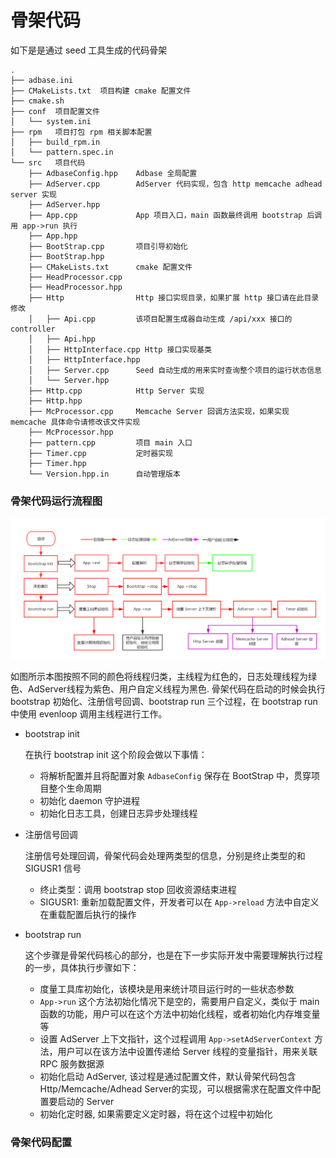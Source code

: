 # 骨架代码

如下是是通过 seed 工具生成的代码骨架

```
.
├── adbase.ini
├── CMakeLists.txt 	项目构建 cmake 配置文件
├── cmake.sh
├── conf  项目配置文件
│   └── system.ini
├── rpm   项目打包 rpm 相关脚本配置
│   ├── build_rpm.in
│   └── pattern.spec.in
└── src   项目代码
    ├── AdbaseConfig.hpp	Adbase 全局配置
    ├── AdServer.cpp		AdServer 代码实现，包含 http memcache adhead server 实现
    ├── AdServer.hpp
    ├── App.cpp				App 项目入口，main 函数最终调用 bootstrap 后调用 app->run 执行
    ├── App.hpp
    ├── BootStrap.cpp	    项目引导初始化
    ├── BootStrap.hpp
    ├── CMakeLists.txt		cmake 配置文件
    ├── HeadProcessor.cpp
    ├── HeadProcessor.hpp
    ├── Http				Http 接口实现目录，如果扩展 http 接口请在此目录修改
    │   ├── Api.cpp			该项目配置生成器自动生成 /api/xxx 接口的 controller
    │   ├── Api.hpp
    │   ├── HttpInterface.cpp Http 接口实现基类
    │   ├── HttpInterface.hpp
    │   ├── Server.cpp		Seed 自动生成的用来实时查询整个项目的运行状态信息
    │   └── Server.hpp
    ├── Http.cpp			Http Server 实现
    ├── Http.hpp
    ├── McProcessor.cpp     Memcache Server 回调方法实现，如果实现 memcache 具体命令请修改该文件实现
    ├── McProcessor.hpp
    ├── pattern.cpp			项目 main 入口
    ├── Timer.cpp			定时器实现
    ├── Timer.hpp
    └── Version.hpp.in		自动管理版本
```

### 骨架代码运行流程图

![流程图](../images/adbase_seed.png)

如图所示本图按照不同的颜色将线程归类，主线程为红色的，日志处理线程为绿色、AdServer线程为紫色、用户自定义线程为黑色. 骨架代码在启动的时候会执行 bootstrap 初始化、注册信号回调、bootstrap run 三个过程，在 bootstrap run 中使用 evenloop 调用主线程进行工作。

- bootstrap init

	在执行 bootstrap init 这个阶段会做以下事情：

	- 将解析配置并且将配置对象 `AdbaseConfig` 保存在 BootStrap 中，贯穿项目整个生命周期
	- 初始化 daemon 守护进程
	- 初始化日志工具，创建日志异步处理线程

- 注册信号回调
	
	注册信号处理回调，骨架代码会处理两类型的信息，分别是终止类型的和 SIGUSR1 信号

	- 终止类型：调用 bootstrap stop 回收资源结束进程
	- SIGUSR1: 重新加载配置文件，开发者可以在 `App->reload` 方法中自定义在重载配置后执行的操作

- bootstrap run

	这个步骤是骨架代码核心的部分，也是在下一步实际开发中需要理解执行过程的一步，具体执行步骤如下：

	- 度量工具库初始化，该模块是用来统计项目运行时的一些状态参数
	- `App->run` 这个方法初始化情况下是空的，需要用户自定义，类似于 main 函数的功能，用户可以在这个方法中初始化线程，或者初始化内存堆变量等
	- 设置 AdServer 上下文指针，这个过程调用 `App->setAdServerContext` 方法，用户可以在该方法中设置传递给 Server 线程的变量指针，用来关联 RPC 服务数据源
	- 初始化启动 AdServer, 该过程是通过配置文件，默认骨架代码包含 Http/Memcache/Adhead Server的实现，可以根据需求在配置文件中配置要启动的 Server
	- 初始化定时器, 如果需要定义定时器，将在这个过程中初始化


### 骨架代码配置
